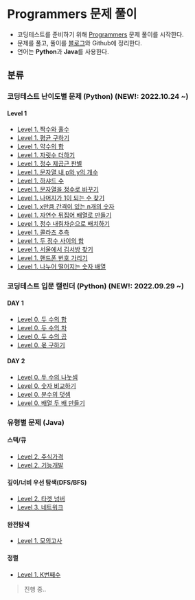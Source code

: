 # Programmers 문제 풀이
  
+ 코딩테스트를 준비하기 위해 [Programmers](https://programmers.co.kr/ "Programmers") 문제 풀이를 시작한다.
+ 문제를 풀고, 풀이를 [블로그](https://kimkkoo.tistory.com/ "내 블로그")와 Github에 정리한다.
+ 언어는 **Python**과 **Java**를 사용한다.

## 분류

### 코딩테스트 난이도별 문제 (Python) (NEW!: 2022.10.24 ~)
#### Level 1

+ [Level 1. 짝수와 홀수](https://github.com/MIN-04/CodingTest-Programmers/blob/master/Level/Level01/no12937.py "Level 1. 짝수와 홀수")
+ [Level 1. 평균 구하기](https://github.com/MIN-04/CodingTest-Programmers/blob/master/Level/Level01/no12944.py "Level 1. 평균 구하기")
+ [Level 1. 약수의 합](https://github.com/MIN-04/CodingTest-Programmers/blob/master/Level/Level01/no12928.py "Level 1. 약수의 합")
+ [Level 1. 자릿수 더하기](https://github.com/MIN-04/CodingTest-Programmers/blob/master/Level/Level01/no12931.py "Level 1. 자릿수 더하기")
+ [Level 1. 정수 제곱근 판별](https://github.com/MIN-04/CodingTest-Programmers/blob/master/Level/Level01/no12934.py "Level 1. 정수 제곱근 판별")
+ [Level 1. 문자열 내 p와 y의 개수](https://github.com/MIN-04/CodingTest-Programmers/blob/master/Level/Level01/no12916.py "Level 1. 문자열 내 p와 y의 개수")
+ [Level 1. 하샤드 수](https://github.com/MIN-04/CodingTest-Programmers/blob/master/Level/Level01/no12947.py "Level 1. 하샤드 수")
+ [Level 1. 문자열을 정수로 바꾸기](https://github.com/MIN-04/CodingTest-Programmers/blob/master/Level/Level01/no12925.py "Level 1. 문자열을 정수로 바꾸기")
+ [Level 1. 나머지가 1이 되는 수 찾기](https://github.com/MIN-04/CodingTest-Programmers/blob/master/Level/Level01/no87389.py "Level 1. 나머지가 1이 되는 수 찾기")
+ [Level 1. x만큼 간격이 있는 n개의 숫자](https://github.com/MIN-04/CodingTest-Programmers/blob/master/Level/Level01/no12954.py "Level 1. x만큼 간격이 있는 n개의 숫자")
+ [Level 1. 자연수 뒤집어 배열로 만들기](https://github.com/MIN-04/CodingTest-Programmers/blob/master/Level/Level01/no12932.py "Level 1. 자연수 뒤집어 배열로 만들기")
+ [Level 1. 정수 내림차순으로 배치하기](https://github.com/MIN-04/CodingTest-Programmers/blob/master/Level/Level01/no12933.py "Level 1. 정수 내림차순으로 배치하기")
+ [Level 1. 콜라츠 추측](https://github.com/MIN-04/CodingTest-Programmers/blob/master/Level/Level01/no12943.py "Level 1. 콜라츠 추측")
+ [Level 1. 두 정수 사이의 합](https://github.com/MIN-04/CodingTest-Programmers/blob/master/Level/Level01/no12912.py "Level 1. 두 정수 사이의 합")
+ [Level 1. 서울에서 김서방 찾기](https://github.com/MIN-04/CodingTest-Programmers/blob/master/Level/Level01/no12919.py "Level 1. 서울에서 김서방 찾기")
+ [Level 1. 핸드폰 번호 가리기](https://github.com/MIN-04/CodingTest-Programmers/blob/master/Level/Level01/no12948.py "Level 1. 핸드폰 번호 가리기")
+ [Level 1. 나누어 떨어지는 숫자 배열](https://github.com/MIN-04/CodingTest-Programmers/blob/master/Level/Level01/no12910.py "Level 1. 나누어 떨어지는 숫자 배열")

### 코딩테스트 입문 캘린더 (Python) (NEW!: 2022.09.29 ~)
#### DAY 1

+ [Level 0. 두 수의 합](https://github.com/MIN-04/CodingTest-Programmers/blob/master/Calendar/day1/120802.py "Level 0. 두 수의 합")
+ [Level 0. 두 수의 차](https://github.com/MIN-04/CodingTest-Programmers/blob/master/Calendar/day1/120803.py "Level 0. 두 수의 차")
+ [Level 0. 두 수의 곱](https://github.com/MIN-04/CodingTest-Programmers/blob/master/Calendar/day1/120804.py "Level 0. 두 수의 곱")
+ [Level 0. 몫 구하기](https://github.com/MIN-04/CodingTest-Programmers/blob/master/Calendar/day1/120805.py "Level 0. 몫 구하기")

#### DAY 2

+ [Level 0. 두 수의 나눗셈](https://github.com/MIN-04/CodingTest-Programmers/blob/master/Calendar/day2/120806.py "Level 0. 두 수의 나눗셈")
+ [Level 0. 숫자 비교하기](https://github.com/MIN-04/CodingTest-Programmers/blob/master/Calendar/day2/120807.py "Level 0. 숫자 비교하기")
+ [Level 0. 분수의 덧셈](https://github.com/MIN-04/CodingTest-Programmers/blob/master/Calendar/day2/120808.py "Level 0. 분수의 덧셈")
+ [Level 0. 배열 두 배 만들기](https://github.com/MIN-04/CodingTest-Programmers/blob/master/Calendar/day2/120809.py "Level 0. 배열 두 배 만들기")



### 유형별 문제 (Java)
#### 스택/큐
  
+ [Level 2. 주식가격](https://github.com/MIN-04/CodingTest-Programmers/blob/master/PracticeKit/Stack_Queue/no42584.java "Level 2 .주식가격")
+ [Level 2. 기능개발](https://github.com/MIN-04/CodingTest-Programmers/blob/master/PracticeKit/Stack_Queue/no42586.java "Level 2. 기능개발")

#### 깊이/너비 우선 탐색(DFS/BFS)
  
+ [Level 2. 타겟 넘버](https://github.com/MIN-04/CodingTest-Programmers/blob/master/PracticeKit/DFS_BFS/no43165.java "Level 2 .타겟 넘버")
+ [Level 3. 네트워크](https://github.com/MIN-04/CodingTest-Programmers/blob/master/PracticeKit/DFS_BFS/no43162.java "Level 2 .네트워크")

#### 완전탐색

+ [Level 1. 모의고사](https://github.com/MIN-04/CodingTest-Programmers/blob/master/PracticeKit/Brute-force/no42840.java "Level 3. 모의고사")

#### 정렬

+ [Level 1. K번째수](https://github.com/MIN-04/CodingTest-Programmers/blob/master/PracticeKit/Sort/no42748.java "Level 1. K번째수")

> 진행 중..
